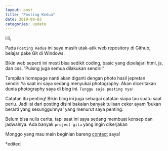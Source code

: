 ```yaml
---
layout: post
title: "Posting Kedua"
date: 2019-09-03
categories: update
---
```

Hi,

Pada `Posting Kedua` ini saya masih utak-atik web repository di Github, belajar pake Git di Windows.

Bikin web seperti ini mesti bisa sedikit coding, basic yang dipelajari html, js, dan css. 'Puisng juga semua dilakukan sendiri!'

Tampilan homepage nanti akan diganti dengan photo hasil jepretan sendiri.Ya saat ini saya sedang menyukai photography. Akan diceritakan dunia photography saya di blog ini. `Tunggu saja posting nya!`

Catatan itu penting! Bikin blog ini juga sebagai catatan siapa tau suatu saat perlu. Jadi isi dari posting disini bakalan banyak tulisan ceker ayam 'bukan berarti yang sesungguhnya' yang menurut saya penting.

Belum bisa nulis cerita, tapi saat ini saya sedang membuat konsep dan jadwalnya. Ada banyak `project gila` yang ingin dikerjakan

Monggo yang mau main beginian bareng [contact][my-contact] saya!

[my-contact]: https://bagoes.github.io/contact

*edited 